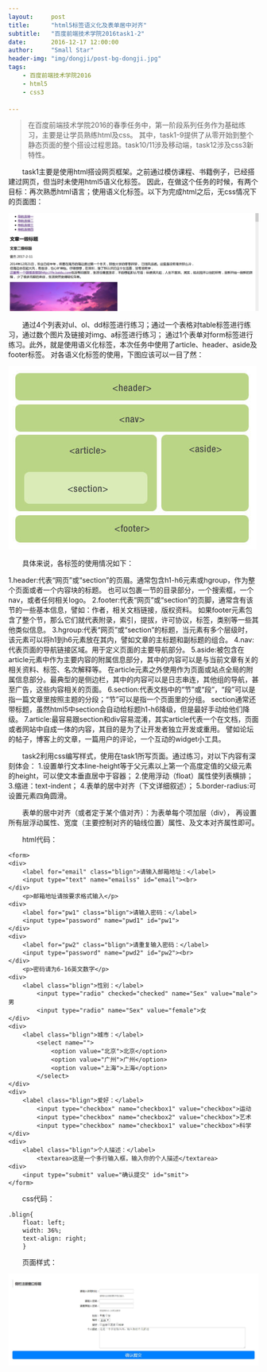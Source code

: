 ```yaml
---
layout:     post
title:      "html5标签语义化及表单居中对齐"
subtitle:   "百度前端技术学院2016task1-2"
date:       2016-12-17 12:00:00
author:     "Small Star"
header-img: "img/dongji/post-bg-dongji.jpg"
tags:
    - 百度前端技术学院2016
    - html5
    - css3

---
```


>在百度前端技术学院2016的春季任务中，第一阶段系列任务作为基础练习，主要是让学员熟练html及css。
其中，task1-9提供了从零开始到整个静态页面的整个搭设过程思路。task10/11涉及移动端，task12涉及css3新特性。

　　task1主要是使用html搭设网页框架。之前通过模仿课程、书籍例子，已经搭建过网页，但当时未使用html5语义化标签。
因此，在做这个任务的时候，有两个目标：再次熟悉html语言；使用语义化标签。以下为完成html之后，无css情况下的页面图：

![](/img/baidutask2016/post-task1-html1.jpg)

　　通过4个列表对ul、ol、dd标签进行练习；通过一个表格对table标签进行练习，通过数个图片及链接对img、a标签进行练习；
通过1个表单对form标签进行练习。此外，就是使用语义化标签，本次任务中使用了article、header、aside及footer标签。
对各语义化标签的使用，下图应该可以一目了然：

![](/img/baidutask2016/post-task1-html2.jpg)

　　具体来说，各标签的使用情况如下：

1.header:代表“网页”或“section”的页眉。通常包含h1-h6元素或hgroup，作为整个页面或者一个内容块的标题。
也可以包裹一节的目录部分，一个搜索框，一个nav，或者任何相关logo。
2.footer:代表“网页”或“section”的页脚，通常含有该节的一些基本信息，譬如：作者，相关文档链接，版权资料。
如果footer元素包含了整个节，那么它们就代表附录，索引，提拔，许可协议，标签，类别等一些其他类似信息。
3.hgroup:代表“网页”或“section”的标题，当元素有多个层级时，该元素可以将h1到h6元素放在其内，譬如文章的主标题和副标题的组合。
4.nav:代表页面的导航链接区域。用于定义页面的主要导航部分。
5.aside:被包含在article元素中作为主要内容的附属信息部分，其中的内容可以是与当前文章有关的相关资料、标签、名次解释等。
在article元素之外使用作为页面或站点全局的附属信息部分。最典型的是侧边栏，其中的内容可以是日志串连，其他组的导航，甚至广告，这些内容相关的页面。
6.section:代表文档中的“节”或“段”，“段”可以是指一篇文章里按照主题的分段；“节”可以是指一个页面里的分组。
section通常还带标题，虽然html5中section会自动给标题h1-h6降级，但是最好手动给他们降级。
7.article:最容易跟section和div容易混淆，其实article代表一个在文档，页面或者网站中自成一体的内容，其目的是为了让开发者独立开发或重用。
譬如论坛的帖子，博客上的文章，一篇用户的评论，一个互动的widget小工具。

　　task2利用css编写样式，使用在task1所写页面。通过练习，对以下内容有深刻体会：
1.设置单行文本line-height等于父元素以上第一个高度定值的父级元素的height，可以使文本垂直居中于容器；
2.使用浮动（float）属性使列表横排；
3.缩进：text-indent；
4.表单的居中对齐（下文详细叙述）；
5.border-radius:可设置元素四角圆滑。

　　表单的居中对齐（或者定于某个值对齐）：为表单每个项加层（div），
再设置所有层浮动属性、宽度（主要控制对齐的轴线位置）属性、及文本对齐属性即可。

　　html代码：

	<form>
	<div>
		<label for="email" class="blign">请输入邮箱地址：</label>
		<input type="text" name="emailss" id="email"><br>
	</div>
		<p>邮箱地址请按要求格式输入</p>
	<div>
		<label for="pw1" class="blign">请输入密码：</label>
		<input type="password" name="pwd1" id="pw1">
	</div>
	<div>
		<label for="pw2" class="blign">请重复输入密码：</label>
		<input type="password" name="pwd2" id="pw2"><br>
	</div>
		<p>密码请为6-16英文数字</p>
	<div>
		<label class="blign">性别：</label>
		    <input type="radio" checked="checked" name="Sex" value="male">男
		    <input type="radio" name="Sex" value="female">女
	</div>
	<div>
        <label class="blign">城市：</label>
            <select name="">
            	<option value="北京">北京</option>
            	<option value="广州">广州</option>
            	<option value="上海">上海</option>
            </select>
    </div>
    <div>
        <label class="blign">爱好：</label>
            <input type="checkbox" name="checkbox1" value="checkbox">运动
            <input type="checkbox" name="checkbox2" value="checkbox">艺术
            <input type="checkbox" name="checkbox1" value="checkbox">科学
    </div>
    <div>
        <label class="blign">个人描述：</label>
            <textarea>这是一个多行输入框，输入你的个人描述</textarea>
    <div>
        <input type="submit" value="确认提交" id="smit">    
	</form>

　　css代码：
    
	.blign{
	    float: left;
	    width: 36%;
	    text-align: right;
		}

　　页面样式：

![](/img/baidutask2016/post-task1-css.jpg)
